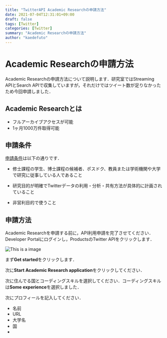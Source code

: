 ```yaml
---
title: "TwitterAPI Academic Researchの申請方法"
date: 2021-07-04T12:31:01+09:00
draft: false
tags: [Twitter]
categories: [Twitter]
summary: "Academic Researchの申請方法"
author: "kaedefuto"
---
```


# Academic Researchの申請方法

Academic Researchの申請方法について説明します．研究室ではStreaming APIとSearch APIで収集していますが，それだけではツイート数が足りなかったため今回申請しました．

## Academic Researchとは
- フルアーカイブアクセスが可能
- 1ヶ月1000万件取得可能

## 申請条件
[申請条件](https://developer.twitter.com/en/products/twitter-api/academic-research/application-info)は以下の通りです．

- 修士課程の学生、博士課程の候補者、ポスドク、教員または学術機関や大学で研究に従事している人であること

- 研究目的が明確でTwitterデータの利用・分析・共有方法が具体的に計画されていること

- 非営利目的で使うこと


## 申請方法
Academic Researchを申請する前に，API利用申請を完了させてください．Developer Portalにログインし，ProductsのTwitter APIをクリックします．

![This is a image](/img/1.png)

まず**Get started**をクリックします．

次に**Start Academic Research application**をクリックしてください．

次に住んでる国とコーディングスキルを選択してください．コーディングスキルは**Some experience**を選択しました．

次にプロフィールを記入してください．
- 名前
- URL
- 大学名
- 国
-
